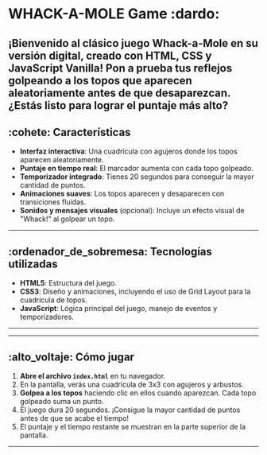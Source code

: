 # WHACK-A-MOLE Game :dardo:
¡Bienvenido al clásico juego **Whack-a-Mole** en su versión digital, creado con **HTML**, **CSS** y **JavaScript Vanilla**!
Pon a prueba tus reflejos golpeando a los topos que aparecen aleatoriamente antes de que desaparezcan. ¿Estás listo para lograr el puntaje más alto?
---
## :cohete: Características
- **Interfaz interactiva**: Una cuadrícula con agujeros donde los topos aparecen aleatoriamente.
- **Puntaje en tiempo real**: El marcador aumenta con cada topo golpeado.
- **Temporizador integrado**: Tienes 20 segundos para conseguir la mayor cantidad de puntos.
- **Animaciones suaves**: Los topos aparecen y desaparecen con transiciones fluidas.
- **Sonidos y mensajes visuales** (opcional): Incluye un efecto visual de "Whack!" al golpear un topo.
---
## :ordenador_de_sobremesa: Tecnologías utilizadas
- **HTML5**: Estructura del juego.
- **CSS3**: Diseño y animaciones, incluyendo el uso de Grid Layout para la cuadrícula de topos.
- **JavaScript**: Lógica principal del juego, manejo de eventos y temporizadores.
---
---
## :alto_voltaje: Cómo jugar
1. **Abre el archivo `index.html`** en tu navegador.
2. En la pantalla, verás una cuadrícula de 3x3 con agujeros y arbustos.
3. **Golpea a los topos** haciendo clic en ellos cuando aparezcan. Cada topo golpeado suma un punto.
4. El juego dura 20 segundos. ¡Consigue la mayor cantidad de puntos antes de que se acabe el tiempo!
5. El puntaje y el tiempo restante se muestran en la parte superior de la pantalla.
---